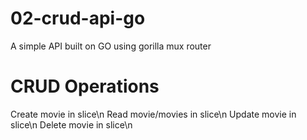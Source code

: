# 02-crud-api-go

A simple API built on GO using gorilla mux router

# CRUD Operations
Create movie in slice\n
Read movie/movies in slice\n
Update movie in slice\n
Delete movie in slice\n